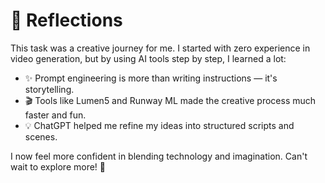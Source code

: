 # 🌈 Reflections

This task was a creative journey for me. I started with zero experience in video generation, but by using AI tools step by step, I learned a lot:

- ✨ Prompt engineering is more than writing instructions — it's storytelling.
- 🎬 Tools like Lumen5 and Runway ML made the creative process much faster and fun.
- 💡 ChatGPT helped me refine my ideas into structured scripts and scenes.

I now feel more confident in blending technology and imagination. Can't wait to explore more! 🌟
